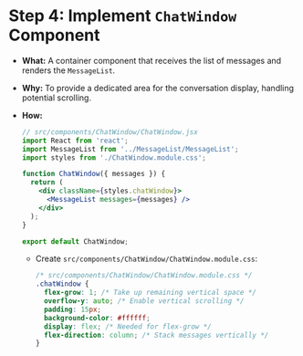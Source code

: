 # Step 4: Implement `ChatWindow` Component

*   **What:** A container component that receives the list of messages and renders the `MessageList`.
*   **Why:** To provide a dedicated area for the conversation display, handling potential scrolling.
*   **How:**

    ```jsx
    // src/components/ChatWindow/ChatWindow.jsx
    import React from 'react';
    import MessageList from '../MessageList/MessageList';
    import styles from './ChatWindow.module.css';

    function ChatWindow({ messages }) {
      return (
        <div className={styles.chatWindow}>
          <MessageList messages={messages} />
        </div>
      );
    }

    export default ChatWindow;
    ```

    *   Create `src/components/ChatWindow/ChatWindow.module.css`:
        ```css
        /* src/components/ChatWindow/ChatWindow.module.css */
        .chatWindow {
          flex-grow: 1; /* Take up remaining vertical space */
          overflow-y: auto; /* Enable vertical scrolling */
          padding: 15px;
          background-color: #ffffff;
          display: flex; /* Needed for flex-grow */
          flex-direction: column; /* Stack messages vertically */
        }
        ```
